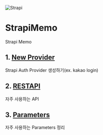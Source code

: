 ![Strapi](https://www.google.com/url?sa=i&url=https%3A%2F%2Fstrapi.io%2F&psig=AOvVaw0ij_dI4xpVPWYAzfSDOu8_&ust=1596880672162000&source=images&cd=vfe&ved=0CAIQjRxqFwoTCNjK66PqiOsCFQAAAAAdAAAAABAa)

# StrapiMemo
Strapi Memo

## 1. [New Provider](https://github.com/Kir93/StrapiMemo/blob/master/NewProvider.md)

Strapi Auth Provider 생성하기(ex. kakao login)

## 2. [RESTAPI](https://github.com/Kir93/StrapiMemo/blob/master/RESTAPI.md)

자주 사용하는 API

## 3. [Parameters](https://github.com/Kir93/StrapiMemo/blob/master/Parameters.md)

자주 사용하는 Parameters 정리

